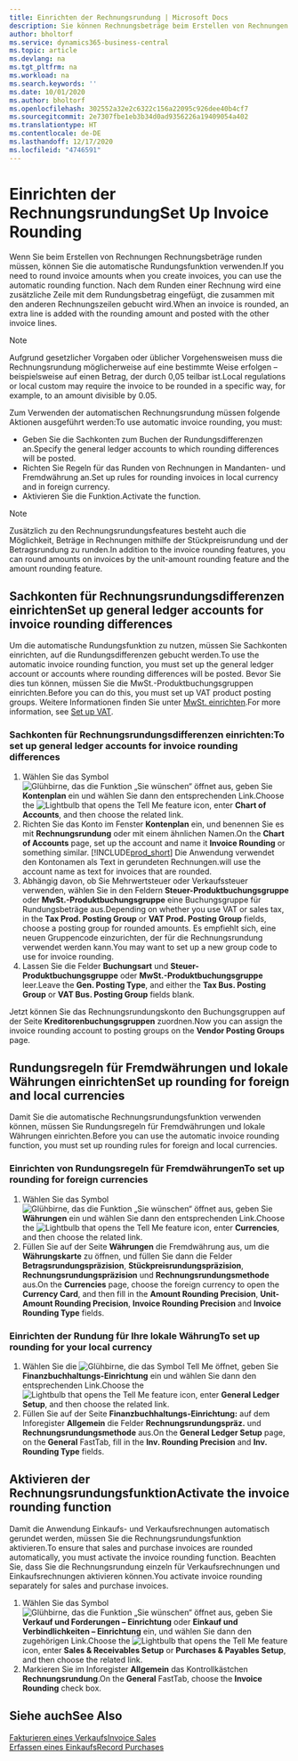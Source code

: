 ```yaml
---
title: Einrichten der Rechnungsrundung | Microsoft Docs
description: Sie können Rechnungsbeträge beim Erstellen von Rechnungen runden. Darüber hinaus muss die Rechnungsrundung möglicherweise aufgrund lokaler Vorgaben oder üblicher Vorgehensweisenauf eine bestimmte Weise erfolgen – beispielsweise auf einen Betrag, der durch 0,05 teilbar ist.
author: bholtorf
ms.service: dynamics365-business-central
ms.topic: article
ms.devlang: na
ms.tgt_pltfrm: na
ms.workload: na
ms.search.keywords: ''
ms.date: 10/01/2020
ms.author: bholtorf
ms.openlocfilehash: 302552a32e2c6322c156a22095c926dee40b4cf7
ms.sourcegitcommit: 2e7307fbe1eb3b34d0ad9356226a19409054a402
ms.translationtype: HT
ms.contentlocale: de-DE
ms.lasthandoff: 12/17/2020
ms.locfileid: "4746591"
---
```

# <a name="set-up-invoice-rounding"></a><span data-ttu-id="40867-104">Einrichten der Rechnungsrundung</span><span class="sxs-lookup"><span data-stu-id="40867-104">Set Up Invoice Rounding</span></span>
<span data-ttu-id="40867-105">Wenn Sie beim Erstellen von Rechnungen Rechnungsbeträge runden müssen, können Sie die automatische Rundungsfunktion verwenden.</span><span class="sxs-lookup"><span data-stu-id="40867-105">If you need to round invoice amounts when you create invoices, you can use the automatic rounding function.</span></span> <span data-ttu-id="40867-106">Nach dem Runden einer Rechnung wird eine zusätzliche Zeile mit dem Rundungsbetrag eingefügt, die zusammen mit den anderen Rechnungszeilen gebucht wird.</span><span class="sxs-lookup"><span data-stu-id="40867-106">When an invoice is rounded, an extra line is added with the rounding amount and posted with the other invoice lines.</span></span>

> [!NOTE]  
>  <span data-ttu-id="40867-107">Aufgrund gesetzlicher Vorgaben oder üblicher Vorgehensweisen muss die Rechnungsrundung möglicherweise auf eine bestimmte Weise erfolgen – beispielsweise auf einen Betrag, der durch 0,05 teilbar ist.</span><span class="sxs-lookup"><span data-stu-id="40867-107">Local regulations or local custom may require the invoice to be rounded in a specific way, for example, to an amount divisible by 0.05.</span></span>  

<span data-ttu-id="40867-108">Zum Verwenden der automatischen Rechnungsrundung müssen folgende Aktionen ausgeführt werden:</span><span class="sxs-lookup"><span data-stu-id="40867-108">To use automatic invoice rounding, you must:</span></span>  

* <span data-ttu-id="40867-109">Geben Sie die Sachkonten zum Buchen der Rundungsdifferenzen an.</span><span class="sxs-lookup"><span data-stu-id="40867-109">Specify the general ledger accounts to which rounding differences will be posted.</span></span>  
* <span data-ttu-id="40867-110">Richten Sie Regeln für das Runden von Rechnungen in Mandanten- und Fremdwährung an.</span><span class="sxs-lookup"><span data-stu-id="40867-110">Set up rules for rounding invoices in local currency and in foreign currency.</span></span>  
* <span data-ttu-id="40867-111">Aktivieren Sie die Funktion.</span><span class="sxs-lookup"><span data-stu-id="40867-111">Activate the function.</span></span>  

> [!NOTE]  
>  <span data-ttu-id="40867-112">Zusätzlich zu den Rechnungsrundungsfeatures besteht auch die Möglichkeit, Beträge in Rechnungen mithilfe der Stückpreisrundung und der Betragsrundung zu runden.</span><span class="sxs-lookup"><span data-stu-id="40867-112">In addition to the invoice rounding features, you can round amounts on invoices by the unit-amount rounding feature and the amount rounding feature.</span></span>  

## <a name="set-up-general-ledger-accounts-for-invoice-rounding-differences"></a><span data-ttu-id="40867-113">Sachkonten für Rechnungsrundungsdifferenzen einrichten</span><span class="sxs-lookup"><span data-stu-id="40867-113">Set up general ledger accounts for invoice rounding differences</span></span>
<span data-ttu-id="40867-114">Um die automatische Rundungsfunktion zu nutzen, müssen Sie Sachkonten einrichten, auf die Rundungsdifferenzen gebucht werden.</span><span class="sxs-lookup"><span data-stu-id="40867-114">To use the automatic invoice rounding function, you must set up the general ledger account or accounts where rounding differences will be posted.</span></span> <span data-ttu-id="40867-115">Bevor Sie dies tun können, müssen Sie die MwSt.-Produktbuchungsgruppen einrichten.</span><span class="sxs-lookup"><span data-stu-id="40867-115">Before you can do this, you must set up VAT product posting groups.</span></span> <span data-ttu-id="40867-116">Weitere Informationen finden Sie unter [MwSt. einrichten](finance-setup-vat.md).</span><span class="sxs-lookup"><span data-stu-id="40867-116">For more information, see [Set up VAT](finance-setup-vat.md).</span></span>  

### <a name="to-set-up-general-ledger-accounts-for-invoice-rounding-differences"></a><span data-ttu-id="40867-117">Sachkonten für Rechnungsrundungsdifferenzen einrichten:</span><span class="sxs-lookup"><span data-stu-id="40867-117">To set up general ledger accounts for invoice rounding differences</span></span>  
1. <span data-ttu-id="40867-118">Wählen Sie das Symbol ![Glühbirne, das die Funktion „Sie wünschen“ öffnet](media/ui-search/search_small.png "Was möchten Sie tun?") aus, geben Sie **Kontenplan** ein und wählen Sie dann den entsprechenden Link.</span><span class="sxs-lookup"><span data-stu-id="40867-118">Choose the ![Lightbulb that opens the Tell Me feature](media/ui-search/search_small.png "Tell me what you want to do") icon, enter **Chart of Accounts**, and then choose the related link.</span></span>  
2. <span data-ttu-id="40867-119">Richten Sie das Konto im Fenster **Kontenplan** ein, und benennen Sie es mit **Rechnungsrundung** oder mit einem ähnlichen Namen.</span><span class="sxs-lookup"><span data-stu-id="40867-119">On the **Chart of Accounts** page, set up the account and name it **Invoice Rounding** or something similar.</span></span> [!INCLUDE[prod_short](includes/prod_short.md)] <span data-ttu-id="40867-120">Die Anwendung verwendet den Kontonamen als Text in gerundeten Rechnungen.</span><span class="sxs-lookup"><span data-stu-id="40867-120">will use the account name as text for invoices that are rounded.</span></span>  
3. <span data-ttu-id="40867-121">Abhängig davon, ob Sie Mehrwertsteuer oder Verkaufssteuer verwenden, wählen Sie in den Feldern **Steuer-Produktbuchungsgruppe** oder **MwSt.-Produktbuchungsgruppe** eine Buchungsgruppe für Rundungsbeträge aus.</span><span class="sxs-lookup"><span data-stu-id="40867-121">Depending on whether you use VAT or sales tax, in the **Tax Prod. Posting Group** or **VAT Prod. Posting Group** fields, choose a posting group for rounded amounts.</span></span> <span data-ttu-id="40867-122">Es empfiehlt sich, eine neuen Gruppencode einzurichten, der für die Rechnungsrundung verwendet werden kann.</span><span class="sxs-lookup"><span data-stu-id="40867-122">You may want to set up a new group code to use for invoice rounding.</span></span>
4. <span data-ttu-id="40867-123">Lassen Sie die Felder **Buchungsart** und **Steuer-Produktbuchungsgruppe** oder **MwSt.-Produktbuchungsgruppe** leer.</span><span class="sxs-lookup"><span data-stu-id="40867-123">Leave the **Gen. Posting Type**, and either the **Tax Bus. Posting Group** or **VAT Bus. Posting Group** fields blank.</span></span> <!-- Why do we say to leave these blank, when there are a lot of other fields we also leave blank but don't mention? -->  

<span data-ttu-id="40867-124">Jetzt können Sie das Rechnungsrundungskonto den Buchungsgruppen auf der Seite **Kreditorenbuchungsgruppen** zuordnen.</span><span class="sxs-lookup"><span data-stu-id="40867-124">Now you can assign the invoice rounding account to posting groups on the **Vendor Posting Groups** page.</span></span>  <!-- Why only the vendor posting groups? -->

## <a name="set-up-rounding-for-foreign-and-local-currencies"></a><span data-ttu-id="40867-125">Rundungsregeln für Fremdwährungen und lokale Währungen einrichten</span><span class="sxs-lookup"><span data-stu-id="40867-125">Set up rounding for foreign and local currencies</span></span>
<span data-ttu-id="40867-126">Damit Sie die automatische Rechnungsrundungsfunktion verwenden können, müssen Sie Rundungsregeln für Fremdwährungen und lokale Währungen einrichten.</span><span class="sxs-lookup"><span data-stu-id="40867-126">Before you can use the automatic invoice rounding function, you must set up rounding rules for foreign and local currencies.</span></span>

### <a name="to-set-up-rounding-for-foreign-currencies"></a><span data-ttu-id="40867-127">Einrichten von Rundungsregeln für Fremdwährungen</span><span class="sxs-lookup"><span data-stu-id="40867-127">To set up rounding for foreign currencies</span></span>  
1. <span data-ttu-id="40867-128">Wählen Sie das Symbol ![Glühbirne, das die Funktion „Sie wünschen“ öffnet](media/ui-search/search_small.png "Was möchten Sie tun?") aus, geben Sie **Währungen** ein und wählen Sie dann den entsprechenden Link.</span><span class="sxs-lookup"><span data-stu-id="40867-128">Choose the ![Lightbulb that opens the Tell Me feature](media/ui-search/search_small.png "Tell me what you want to do") icon, enter **Currencies**, and then choose the related link.</span></span>  
2. <span data-ttu-id="40867-129">Füllen Sie auf der Seite **Währungen** die Fremdwährung aus, um die **Währungskarte** zu öffnen, und füllen Sie dann die Felder **Betragsrundungspräzision**, **Stückpreisrundungspräzision**, **Rechnungsrundungspräzision** und **Rechnungsrundungsmethode** aus.</span><span class="sxs-lookup"><span data-stu-id="40867-129">On the **Currencies** page, choose the foreign currency to open the **Currency Card**, and then fill in the **Amount Rounding Precision**, **Unit-Amount Rounding Precision**, **Invoice Rounding Precision** and **Invoice Rounding Type** fields.</span></span>

### <a name="to-set-up-rounding-for-your-local-currency"></a><span data-ttu-id="40867-130">Einrichten der Rundung für Ihre lokale Währung</span><span class="sxs-lookup"><span data-stu-id="40867-130">To set up rounding for your local currency</span></span>
1. <span data-ttu-id="40867-131">Wählen Sie die ![Glühbirne, die das Symbol Tell Me öffnet](media/ui-search/search_small.png "Was möchten Sie tun?"), geben Sie **Finanzbuchhaltungs-Einrichtung** ein und wählen Sie dann den entsprechenden Link.</span><span class="sxs-lookup"><span data-stu-id="40867-131">Choose the ![Lightbulb that opens the Tell Me feature](media/ui-search/search_small.png "Tell me what you want to do") icon, enter **General Ledger Setup**, and then choose the related link.</span></span>  
2. <span data-ttu-id="40867-132">Füllen Sie auf der Seite **Finanzbuchhaltungs-Einrichtung:** auf dem Inforegister **Allgemein** die Felder **Rechnungsrundungspräz.** und **Rechnungsrundungsmethode** aus.</span><span class="sxs-lookup"><span data-stu-id="40867-132">On the **General Ledger Setup** page, on the **General** FastTab, fill in the **Inv. Rounding Precision** and **Inv. Rounding Type** fields.</span></span>  

## <a name="activate-the-invoice-rounding-function"></a><span data-ttu-id="40867-133">Aktivieren der Rechnungsrundungsfunktion</span><span class="sxs-lookup"><span data-stu-id="40867-133">Activate the invoice rounding function</span></span>  
<span data-ttu-id="40867-134">Damit die Anwendung Einkaufs- und Verkaufsrechnungen automatisch gerundet werden, müssen Sie die Rechnungsrundungsfunktion aktivieren.</span><span class="sxs-lookup"><span data-stu-id="40867-134">To ensure that sales and purchase invoices are rounded automatically, you must activate the invoice rounding function.</span></span> <span data-ttu-id="40867-135">Beachten Sie, dass Sie die Rechnungsrundung einzeln für Verkaufsrechnungen und Einkaufsrechnungen aktivieren können.</span><span class="sxs-lookup"><span data-stu-id="40867-135">You activate invoice rounding separately for sales and purchase invoices.</span></span>

1. <span data-ttu-id="40867-136">Wählen Sie das Symbol ![Glühbirne, das die Funktion „Sie wünschen“ öffnet](media/ui-search/search_small.png "Was möchten Sie tun?") aus, geben Sie **Verkauf und Forderungen – Einrichtung** oder **Einkauf und Verbindlichkeiten – Einrichtung** ein, und wählen Sie dann den zugehörigen Link.</span><span class="sxs-lookup"><span data-stu-id="40867-136">Choose the ![Lightbulb that opens the Tell Me feature](media/ui-search/search_small.png "Tell me what you want to do") icon, enter **Sales & Receivables Setup** or **Purchases & Payables Setup**, and then choose the related link.</span></span>  
2. <span data-ttu-id="40867-137">Markieren Sie im Inforegister **Allgemein** das Kontrollkästchen **Rechnungsrundung**.</span><span class="sxs-lookup"><span data-stu-id="40867-137">On the **General** FastTab, choose the **Invoice Rounding** check box.</span></span>  

## <a name="see-also"></a><span data-ttu-id="40867-138">Siehe auch</span><span class="sxs-lookup"><span data-stu-id="40867-138">See Also</span></span>  
[<span data-ttu-id="40867-139">Fakturieren eines Verkaufs</span><span class="sxs-lookup"><span data-stu-id="40867-139">Invoice Sales</span></span>](sales-how-invoice-sales.md)  
[<span data-ttu-id="40867-140">Erfassen eines Einkaufs</span><span class="sxs-lookup"><span data-stu-id="40867-140">Record Purchases</span></span>](purchasing-how-record-purchases.md)
